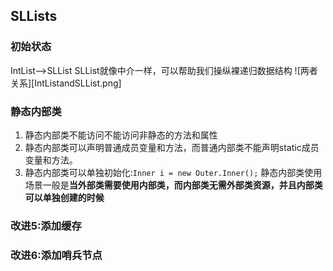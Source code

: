 ## SLLists
### 初始状态

IntList——>SLList
SLList就像中介一样，可以帮助我们操纵裸递归数据结构
![两者关系][IntListandSLList.png]

### 静态内部类
1. 静态内部类不能访问不能访问非静态的方法和属性
2. 静态内部类可以声明普通成员变量和方法，而普通内部类不能声明static成员变量和方法。
3. 静态内部类可以单独初始化:`Inner i = new Outer.Inner();`
静态内部类使用场景一般是**当外部类需要使用内部类，而内部类无需外部类资源，并且内部类可以单独创建的时候**

### 改进5:添加缓存

### 改进6:添加哨兵节点
